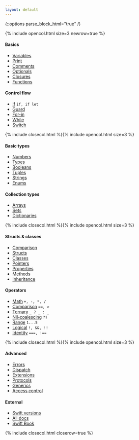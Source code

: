 ```yaml
---
layout: default
---
```

{::options parse_block_html="true" /}

{% include opencol.html size=3 newrow=true %}

#### Basics

* [Variables](/variables)
* [Print](/print)
* [Comments](/comments)
* [Optionals](/optionals)
* [Closures](/closures)
* [Functions](/functions)

#### Control flow

* [If](/if) `if, if let`
* [Guard](/guard)
* [For-in](/for-in)
* [While](/while)
* [Switch](/switch)

{% include closecol.html %}{% include opencol.html size=3 %}

#### Basic types

* [Numbers](/numbers)
* [Types](/types)
* [Booleans](/booleans)
* [Tuples](/tuples)
* [Strings](/strings)
* [Enums](/enums)

#### Collection types

* [Arrays](/arrays)
* [Sets](/sets)
* [Dictionaries](/dictionaries)

{% include closecol.html %}{% include opencol.html size=3 %}

#### Structs & classes

* [Comparison](/structs-vs-classes)
* [Structs](/structs)
* [Classes](/classes)
* [Pointers](/pointers)
* [Properties](/properties)
* [Methods](/methods)
* [Inheritance](/inheritance)

#### Operators

* [Math](/) `+, -, *, /`
* [Comparison](/comparison) `==, >`
* [Ternary](/ternary) `_ ? _ : _`
* [Nil-coalescing](/nil-coalescing) `??`
* [Range](/) `1...5`
* [Logical](/) `!, &&, !!`
* [Identity](/) `===, !==`

{% include closecol.html %}{% include opencol.html size=3 %}

#### Advanced

* [Errors](/errors)
* [Dispatch](/dispatch)
* [Extensions](/extensions)
* [Protocols](/protocols)
* [Generics](/generics)
* [Access control](/access-control)

#### External

* [Swift versions](https://iosref.com/swift/)
* [All docs](https://swift.org/documentation/)
* [Swift Book](https://docs.swift.org/swift-book/LanguageGuide/TheBasics.html)

{% include closecol.html closerow=true %}